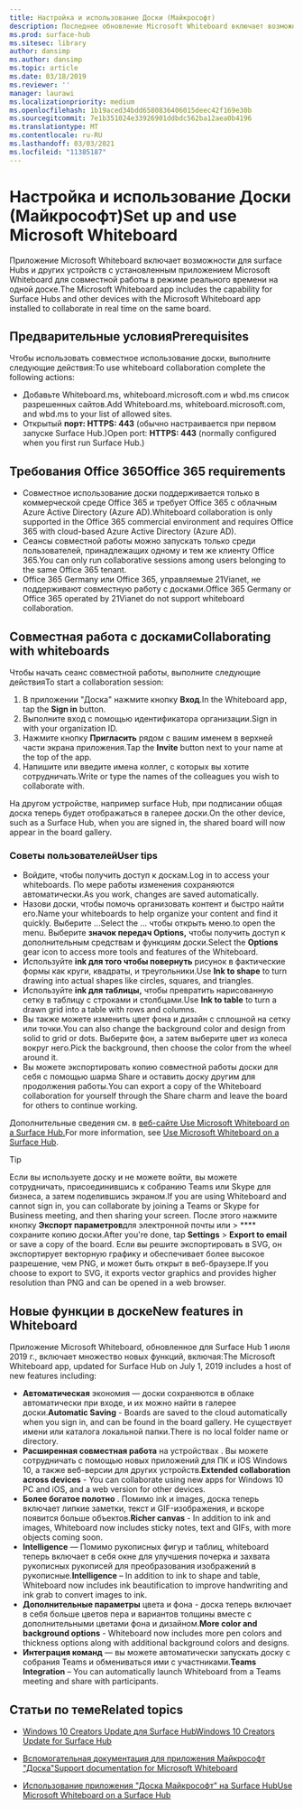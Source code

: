 ```yaml
---
title: Настройка и использование Доски (Майкрософт)
description: Последнее обновление Microsoft Whiteboard включает возможность совместной работы двух концентраторов Surface Hub в режиме реального времени на одной доске.
ms.prod: surface-hub
ms.sitesec: library
author: dansimp
ms.author: dansimp
ms.topic: article
ms.date: 03/18/2019
ms.reviewer: ''
manager: laurawi
ms.localizationpriority: medium
ms.openlocfilehash: 1b19aced34bdd6580836406015deec42f169e30b
ms.sourcegitcommit: 7e1b351024e33926901ddbdc562ba12aea0b4196
ms.translationtype: MT
ms.contentlocale: ru-RU
ms.lasthandoff: 03/03/2021
ms.locfileid: "11385187"
---
```

# <a name="set-up-and-use-microsoft-whiteboard"></a><span data-ttu-id="3734e-103">Настройка и использование Доски (Майкрософт)</span><span class="sxs-lookup"><span data-stu-id="3734e-103">Set up and use Microsoft Whiteboard</span></span>

<span data-ttu-id="3734e-104">Приложение Microsoft Whiteboard включает возможности для surface Hubs и других устройств с установленным приложением Microsoft Whiteboard для совместной работы в режиме реального времени на одной доске.</span><span class="sxs-lookup"><span data-stu-id="3734e-104">The Microsoft Whiteboard app includes the capability for Surface Hubs and other devices with the Microsoft Whiteboard app installed to collaborate in real time on the same board.</span></span>

## <a name="prerequisites"></a><span data-ttu-id="3734e-105">Предварительные условия</span><span class="sxs-lookup"><span data-stu-id="3734e-105">Prerequisites</span></span>

<span data-ttu-id="3734e-106">Чтобы использовать совместное использование доски, выполните следующие действия:</span><span class="sxs-lookup"><span data-stu-id="3734e-106">To use whiteboard collaboration complete the following actions:</span></span>

- <span data-ttu-id="3734e-107">Добавьте Whiteboard.ms, whiteboard.microsoft.com и wbd.ms список разрешенных сайтов.</span><span class="sxs-lookup"><span data-stu-id="3734e-107">Add  Whiteboard.ms, whiteboard.microsoft.com, and wbd.ms to your list of allowed sites.</span></span>
- <span data-ttu-id="3734e-108">Открытый **порт: HTTPS: 443** (обычно настраивается при первом запуске Surface Hub.)</span><span class="sxs-lookup"><span data-stu-id="3734e-108">Open port: **HTTPS: 443** (normally configured when you first run Surface Hub.)</span></span>

## <a name="office-365-requirements"></a><span data-ttu-id="3734e-109">Требования Office 365</span><span class="sxs-lookup"><span data-stu-id="3734e-109">Office 365 requirements</span></span>

- <span data-ttu-id="3734e-110">Совместное использование доски поддерживается только в коммерческой среде Office 365 и требует Office 365 с облачным Azure Active Directory (Azure AD).</span><span class="sxs-lookup"><span data-stu-id="3734e-110">Whiteboard collaboration is only supported in the Office 365 commercial environment and requires Office 365 with cloud-based Azure Active Directory (Azure AD).</span></span>
- <span data-ttu-id="3734e-111">Сеансы совместной работы можно запускать только среди пользователей, принадлежащих одному и тем же клиенту Office 365.</span><span class="sxs-lookup"><span data-stu-id="3734e-111">You can only run collaborative sessions among users belonging to the same Office 365 tenant.</span></span>
- <span data-ttu-id="3734e-112">Office 365 Germany или Office 365, управляемые 21Vianet, не поддерживают совместную работу с досками.</span><span class="sxs-lookup"><span data-stu-id="3734e-112">Office 365 Germany or Office 365 operated by 21Vianet do not support whiteboard collaboration.</span></span>

## <a name="collaborating-with-whiteboards"></a><span data-ttu-id="3734e-113">Совместная работа с досками</span><span class="sxs-lookup"><span data-stu-id="3734e-113">Collaborating with whiteboards</span></span>

<span data-ttu-id="3734e-114">Чтобы начать сеанс совместной работы, выполните следующие действия</span><span class="sxs-lookup"><span data-stu-id="3734e-114">To start a collaboration session:</span></span>

1. <span data-ttu-id="3734e-115">В приложении "Доска" нажмите кнопку **Вход**.</span><span class="sxs-lookup"><span data-stu-id="3734e-115">In the Whiteboard app, tap the **Sign in** button.</span></span>
2. <span data-ttu-id="3734e-116">Выполните вход с помощью идентификатора организации.</span><span class="sxs-lookup"><span data-stu-id="3734e-116">Sign in with your organization ID.</span></span>
3. <span data-ttu-id="3734e-117">Нажмите кнопку **Пригласить** рядом с вашим именем в верхней части экрана приложения.</span><span class="sxs-lookup"><span data-stu-id="3734e-117">Tap the **Invite** button next to your name at the top of the app.</span></span>
4. <span data-ttu-id="3734e-118">Напишите или введите имена коллег, с которых вы хотите сотрудничать.</span><span class="sxs-lookup"><span data-stu-id="3734e-118">Write or type the names of the colleagues you wish to collaborate with.</span></span>

<span data-ttu-id="3734e-119">На другом устройстве, например surface Hub, при подписании общая доска теперь будет отображаться в галерее доски.</span><span class="sxs-lookup"><span data-stu-id="3734e-119">On the other device, such as a Surface Hub, when you are signed in, the shared board will now appear in the board gallery.</span></span>

### <a name="user-tips"></a><span data-ttu-id="3734e-120">Советы пользователей</span><span class="sxs-lookup"><span data-stu-id="3734e-120">User tips</span></span>

- <span data-ttu-id="3734e-121">Войдите, чтобы получить доступ к доскам.</span><span class="sxs-lookup"><span data-stu-id="3734e-121">Log in to access your whiteboards.</span></span> <span data-ttu-id="3734e-122">По мере работы изменения сохраняются автоматически.</span><span class="sxs-lookup"><span data-stu-id="3734e-122">As you work, changes are saved automatically.</span></span>
- <span data-ttu-id="3734e-123">Назови доски, чтобы помочь организовать контент и быстро найти его.</span><span class="sxs-lookup"><span data-stu-id="3734e-123">Name your whiteboards to help organize your content and find it quickly.</span></span> <span data-ttu-id="3734e-124">Выберите ...</span><span class="sxs-lookup"><span data-stu-id="3734e-124">Select the …</span></span> <span data-ttu-id="3734e-125">чтобы открыть меню.</span><span class="sxs-lookup"><span data-stu-id="3734e-125">to open the menu.</span></span> <span data-ttu-id="3734e-126">Выберите **значок передач Options,** чтобы получить доступ к дополнительным средствам и функциям доски.</span><span class="sxs-lookup"><span data-stu-id="3734e-126">Select the **Options** gear icon to access more tools and features of the Whiteboard.</span></span>
- <span data-ttu-id="3734e-127">Используйте **ink для того чтобы повернуть** рисунок в фактические формы как круги, квадраты, и треугольники.</span><span class="sxs-lookup"><span data-stu-id="3734e-127">Use **Ink to shape** to turn drawing into actual shapes like circles, squares, and triangles.</span></span>
- <span data-ttu-id="3734e-128">Используйте **ink для таблицы,** чтобы превратить нарисованную сетку в таблицу с строками и столбцами.</span><span class="sxs-lookup"><span data-stu-id="3734e-128">Use **Ink to table** to turn a drawn grid into a table with rows and columns.</span></span>
- <span data-ttu-id="3734e-129">Вы также можете изменить цвет фона и дизайн с сплошной на сетку или точки.</span><span class="sxs-lookup"><span data-stu-id="3734e-129">You can also change the background color and design from solid to grid or dots.</span></span> <span data-ttu-id="3734e-130">Выберите фон, а затем выберите цвет из колеса вокруг него.</span><span class="sxs-lookup"><span data-stu-id="3734e-130">Pick the background, then choose the color from the wheel around it.</span></span>
- <span data-ttu-id="3734e-131">Вы можете экспортировать копию совместной работы доски для себя с помощью шарма Share и оставить доску другим для продолжения работы.</span><span class="sxs-lookup"><span data-stu-id="3734e-131">You can export a copy of the Whiteboard collaboration for yourself through the Share charm and leave the board for others to continue working.</span></span>

<span data-ttu-id="3734e-132">Дополнительные сведения см. в [веб-сайте Use Microsoft Whiteboard on a Surface Hub.](https://support.office.com/article/use-microsoft-whiteboard-on-a-surface-hub-5c594985-129d-43f9-ace5-7dee96f7621d)</span><span class="sxs-lookup"><span data-stu-id="3734e-132">For more information, see [Use Microsoft Whiteboard on a Surface Hub](https://support.office.com/article/use-microsoft-whiteboard-on-a-surface-hub-5c594985-129d-43f9-ace5-7dee96f7621d).</span></span>

> [!TIP]
>  <span data-ttu-id="3734e-133">Если вы используете доску и не можете войти, вы можете сотрудничать, присоединившись к собранию Teams или Skype для бизнеса, а затем поделившись экраном.</span><span class="sxs-lookup"><span data-stu-id="3734e-133">If you are using Whiteboard and cannot sign in, you can collaborate by joining a Teams or Skype for Business meeting, and then sharing your screen.</span></span> <span data-ttu-id="3734e-134">После этого нажмите кнопку **Экспорт параметров**для электронной почты или  >  \*\*\*\* сохраните копию доски.</span><span class="sxs-lookup"><span data-stu-id="3734e-134">After you're done, tap **Settings** > **Export to email** or save a copy of the board.</span></span> <span data-ttu-id="3734e-135">Если вы решите экспортировать в SVG, он экспортирует векторную графику и обеспечивает более высокое разрешение, чем PNG, и может быть открыт в веб-браузере.</span><span class="sxs-lookup"><span data-stu-id="3734e-135">If you choose to export to SVG, it exports vector graphics and provides higher resolution than PNG and can be opened in a web browser.</span></span>

## <a name="new-features-in-whiteboard"></a><span data-ttu-id="3734e-136">Новые функции в доске</span><span class="sxs-lookup"><span data-stu-id="3734e-136">New features in Whiteboard</span></span>

<span data-ttu-id="3734e-137">Приложение Microsoft Whiteboard, обновленное для Surface Hub 1 июля 2019 г., включает множество новых функций, включая:</span><span class="sxs-lookup"><span data-stu-id="3734e-137">The Microsoft Whiteboard app, updated for Surface Hub on July 1, 2019 includes a host of new features including:</span></span>

- <span data-ttu-id="3734e-138">**Автоматическая** экономия — доски сохраняются в облаке автоматически при входе, и их можно найти в галерее доски.</span><span class="sxs-lookup"><span data-stu-id="3734e-138">**Automatic Saving** - Boards are saved to the cloud automatically when you sign in, and can be found in the board gallery.</span></span> <span data-ttu-id="3734e-139">Не существует имени или каталога локальной папки.</span><span class="sxs-lookup"><span data-stu-id="3734e-139">There is no local folder name or directory.</span></span>
- <span data-ttu-id="3734e-140">**Расширенная совместная работа** на устройствах . Вы можете сотрудничать с помощью новых приложений для ПК и iOS Windows 10, а также веб-версии для других устройств.</span><span class="sxs-lookup"><span data-stu-id="3734e-140">**Extended collaboration across devices** - You can collaborate using new apps for Windows 10 PC and iOS, and a web version for other devices.</span></span>
- <span data-ttu-id="3734e-141">**Более богатое полотно** . Помимо ink и images, доска теперь включает липкие заметки, текст и GIF-изображения, и вскоре появится больше объектов.</span><span class="sxs-lookup"><span data-stu-id="3734e-141">**Richer canvas** - In addition to ink and images, Whiteboard now includes sticky notes, text and GIFs, with more objects coming soon.</span></span>
- <span data-ttu-id="3734e-142">**Intelligence** — Помимо рукописных фигур и таблиц, whiteboard теперь включает в себя окне для улучшения почерка и захвата рукописных рукописей для преобразования изображений в рукописные.</span><span class="sxs-lookup"><span data-stu-id="3734e-142">**Intelligence** – In addition to ink to shape and table, Whiteboard now includes ink beautification to improve handwriting and ink grab to convert images to ink.</span></span>
- <span data-ttu-id="3734e-143">**Дополнительные параметры** цвета и фона - доска теперь включает в себя больше цветов пера и вариантов толщины вместе с дополнительными цветами фона и дизайном.</span><span class="sxs-lookup"><span data-stu-id="3734e-143">**More color and background options** - Whiteboard now includes more pen colors and thickness options along with additional background colors and designs.</span></span>
- <span data-ttu-id="3734e-144">**Интеграция команд** — вы можете автоматически запускать доску с собрания Teams и обмениваться ими с участниками.</span><span class="sxs-lookup"><span data-stu-id="3734e-144">**Teams Integration** – You can automatically launch Whiteboard from a Teams meeting and share with participants.</span></span>


## <a name="related-topics"></a><span data-ttu-id="3734e-145">Статьи по теме</span><span class="sxs-lookup"><span data-stu-id="3734e-145">Related topics</span></span>

- [<span data-ttu-id="3734e-146">Windows 10 Creators Update для Surface Hub</span><span class="sxs-lookup"><span data-stu-id="3734e-146">Windows 10 Creators Update for Surface Hub</span></span>](https://www.microsoft.com/surface/support/surface-hub/windows-10-creators-update-surface-hub)

- [<span data-ttu-id="3734e-147">Вспомогательная документация для приложения Майкрософт "Доска"</span><span class="sxs-lookup"><span data-stu-id="3734e-147">Support documentation for Microsoft Whiteboard</span></span>](https://support.office.com/article/Whiteboard-Help-0c0f2aa0-b1bb-491c-b814-fd22de4d7c01)

- [<span data-ttu-id="3734e-148">Использование приложения "Доска Майкрософт" на Surface Hub</span><span class="sxs-lookup"><span data-stu-id="3734e-148">Use Microsoft Whiteboard on a Surface Hub</span></span>](https://support.office.com/article/use-microsoft-whiteboard-on-a-surface-hub-5c594985-129d-43f9-ace5-7dee96f7621d)
